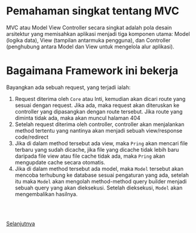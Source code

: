 # Pemahaman singkat tentang MVC
MVC atau Model View Controller secara singkat adalah pola desain arsitektur yang memisahkan aplikasi menjadi tiga komponen utama: Model (logika data), View (tampilan antarmuka pengguna), dan Controller (penghubung antara Model dan View untuk mengelola alur aplikasi).

# Bagaimana Framework ini bekerja
Bayangkan ada sebuah request, yang terjadi ialah:
1. Request diterima oleh `Core` atau Inti, kemudian akan dicari route yang sesuai dengan request. Jika ada, maka request akan diteruskan ke controller yang dipasangkan dengan route tersebut. Jika route yang diminta tidak ada, maka akan muncul halaman 404
2. Setelah request diterima oleh controller, controller akan menjalankan method tertentu yang nantinya akan menjadi sebuah view/response code/redirect
3. Jika di dalam method tersebut ada view, maka `Pring` akan mencari file terbaru yang sudah dicache, jika file yang dicache tidak lebih baru daripada file view atau file cache tidak ada, maka `Pring` akan mengupdate cache secara otomatis.
4. Jika di dalam method tersebut ada model, maka `Model` tersebut akan mencoba terhubung ke database sesuai pengaturan yang ada, setelah itu maka `Model` akan mengolah method-method query builder menjadi sebuah query yang akan dieksekusi. Setelah dieksekusi, `Model` akan mengembalikan hasilnya.

<br><br>

[Selanjutnya](routing.md)